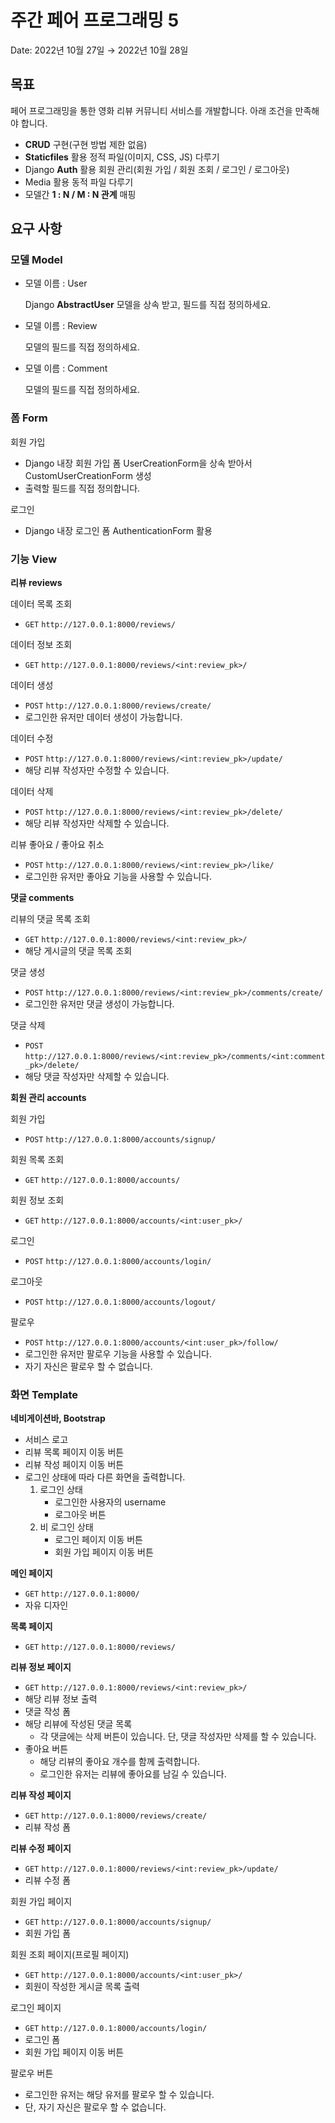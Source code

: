 # 주간 페어 프로그래밍 5

Date: 2022년 10월 27일 → 2022년 10월 28일

## 목표

페어 프로그래밍을 통한 영화 리뷰 커뮤니티 서비스를 개발합니다. 아래 조건을 만족해야 합니다.

- **CRUD** 구현(구현 방법 제한 없음)
- **Staticfiles** 활용 정적 파일(이미지, CSS, JS) 다루기
- Django **Auth** 활용 회원 관리(회원 가입 / 회원 조회 / 로그인 / 로그아웃)
- Media 활용 동적 파일 다루기
- 모델간 **1 : N / M : N 관계** 매핑

## 요구 사항

### 모델 Model

- 모델 이름 : User
  
    Django **AbstractUser** 모델을 상속 받고, 필드를 직접 정의하세요.
    
- 모델 이름 : Review
  
    모델의 필드를 직접 정의하세요.
    
- 모델 이름 : Comment
  
    모델의 필드를 직접 정의하세요.
    

### **폼 Form**

회원 가입

- Django 내장 회원 가입 폼 UserCreationForm을 상속 받아서 CustomUserCreationForm 생성
- 출력할 필드를 직접 정의합니다.

로그인

- Django 내장 로그인 폼 AuthenticationForm 활용

### 기능 View

**리뷰 reviews**

데이터 목록 조회

- `GET` `http://127.0.0.1:8000/reviews/`

데이터 정보 조회

- `GET` `http://127.0.0.1:8000/reviews/<int:review_pk>/`

데이터 생성 

- `POST` `http://127.0.0.1:8000/reviews/create/`
- 로그인한 유저만 데이터 생성이 가능합니다.

데이터 수정

- `POST` `http://127.0.0.1:8000/reviews/<int:review_pk>/update/`
- 해당 리뷰 작성자만 수정할 수 있습니다.

데이터 삭제

- `POST` `http://127.0.0.1:8000/reviews/<int:review_pk>/delete/`
- 해당 리뷰 작성자만 삭제할 수 있습니다.

리뷰 좋아요 / 좋아요 취소

- `POST` `http://127.0.0.1:8000/reviews/<int:review_pk>/like/`
- 로그인한 유저만 좋아요 기능을 사용할 수 있습니다.

**댓글 comments**

리뷰의 댓글 목록 조회

- `GET` `http://127.0.0.1:8000/reviews/<int:review_pk>/`
- 해당 게시글의 댓글 목록 조회

댓글 생성

- `POST` `http://127.0.0.1:8000/reviews/<int:review_pk>/comments/create/`
- 로그인한 유저만 댓글 생성이 가능합니다.

댓글 삭제

- `POST` `http://127.0.0.1:8000/reviews/<int:review_pk>/comments/<int:comment_pk>/delete/`
- 해당 댓글 작성자만 삭제할 수 있습니다.

**회원 관리 accounts**

회원 가입

- `POST` `http://127.0.0.1:8000/accounts/signup/`

회원 목록 조회

- `GET` `http://127.0.0.1:8000/accounts/`

회원 정보 조회

- `GET` `http://127.0.0.1:8000/accounts/<int:user_pk>/`

로그인

- `POST` `http://127.0.0.1:8000/accounts/login/`

로그아웃

- `POST` `http://127.0.0.1:8000/accounts/logout/`

팔로우

- `POST` `http://127.0.0.1:8000/accounts/<int:user_pk>/follow/`
- 로그인한 유저만 팔로우 기능을 사용할 수 있습니다.
- 자기 자신은 팔로우 할 수 없습니다.

### 화면 Template

**네비게이션바, Bootstrap <nav>**

- 서비스 로고
- 리뷰 목록 페이지 이동 버튼
- 리뷰 작성 페이지 이동 버튼
- 로그인 상태에 따라 다른 화면을 출력합니다.
    1. 로그인 상태
        - 로그인한 사용자의 username
        - 로그아웃 버튼
    2. 비 로그인 상태
        - 로그인 페이지 이동 버튼
        - 회원 가입 페이지 이동 버튼

**메인 페이지**

- `GET` `http://127.0.0.1:8000/`
- 자유 디자인

**목록 페이지** 

- `GET` `http://127.0.0.1:8000/reviews/`

**리뷰 정보 페이지**

- `GET` `http://127.0.0.1:8000/reviews/<int:review_pk>/`
- 해당 리뷰 정보 출력
- 댓글 작성 폼
- 해당 리뷰에 작성된 댓글 목록
    - 각 댓글에는 삭제 버튼이 있습니다. 단, 댓글 작성자만 삭제를 할 수 있습니다.
- 좋아요 버튼
    - 해당 리뷰의 좋아요 개수를 함께 출력합니다.
    - 로그인한 유저는 리뷰에 좋아요를 남길 수 있습니다.

**리뷰 작성 페이지**

- `GET` `http://127.0.0.1:8000/reviews/create/`
- 리뷰 작성 폼

**리뷰 수정 페이지**

- `GET` `http://127.0.0.1:8000/reviews/<int:review_pk>/update/`
- 리뷰 수정 폼

회원 가입 페이지

- `GET` `http://127.0.0.1:8000/accounts/signup/`
- 회원 가입 폼

회원 조회 페이지(프로필 페이지)

- `GET` `http://127.0.0.1:8000/accounts/<int:user_pk>/`
- 회원이 작성한 게시글 목록 출력

로그인 페이지

- `GET` `http://127.0.0.1:8000/accounts/login/`
- 로그인 폼
- 회원 가입 페이지 이동 버튼

팔로우 버튼

- 로그인한 유저는 해당 유저를 팔로우 할 수 있습니다.
- 단, 자기 자신은 팔로우 할 수 없습니다.